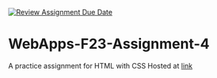 [![Review Assignment Due Date](https://classroom.github.com/assets/deadline-readme-button-24ddc0f5d75046c5622901739e7c5dd533143b0c8e959d652212380cedb1ea36.svg)](https://classroom.github.com/a/4tKarLeg)
# WebApps-F23-Assignment-4
A practice assignment for HTML with CSS
Hosted at [link](Https://44-563-webapps-f23.github.io/44563-webapps-f23-assignment4-rajkumarchigurupati/playpart.html)